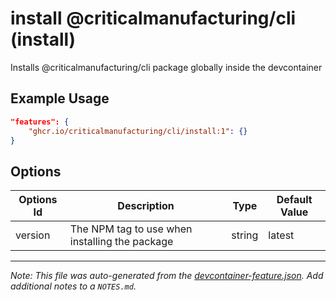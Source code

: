 
# install @criticalmanufacturing/cli (install)

Installs @criticalmanufacturing/cli package globally inside the devcontainer

## Example Usage

```json
"features": {
    "ghcr.io/criticalmanufacturing/cli/install:1": {}
}
```

## Options

| Options Id | Description | Type | Default Value |
|-----|-----|-----|-----|
| version | The NPM tag to use when installing the package | string | latest |



---

_Note: This file was auto-generated from the [devcontainer-feature.json](https://github.com/criticalmanufacturing/cli/blob/main/features/src/install/devcontainer-feature.json).  Add additional notes to a `NOTES.md`._
